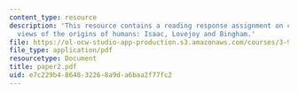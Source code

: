 ```yaml
---
content_type: resource
description: 'This resource contains a reading response assignment on contrasting
  views of the origins of humans: Isaac, Lovejoy and Bingham.'
file: https://ol-ocw-studio-app-production.s3.amazonaws.com/courses/3-987-human-origins-and-evolution-spring-2006/e7c229b4864832268a9da6baa2f77fc2_paper2.pdf
file_type: application/pdf
resourcetype: Document
title: paper2.pdf
uid: e7c229b4-8648-3226-8a9d-a6baa2f77fc2
---
```

